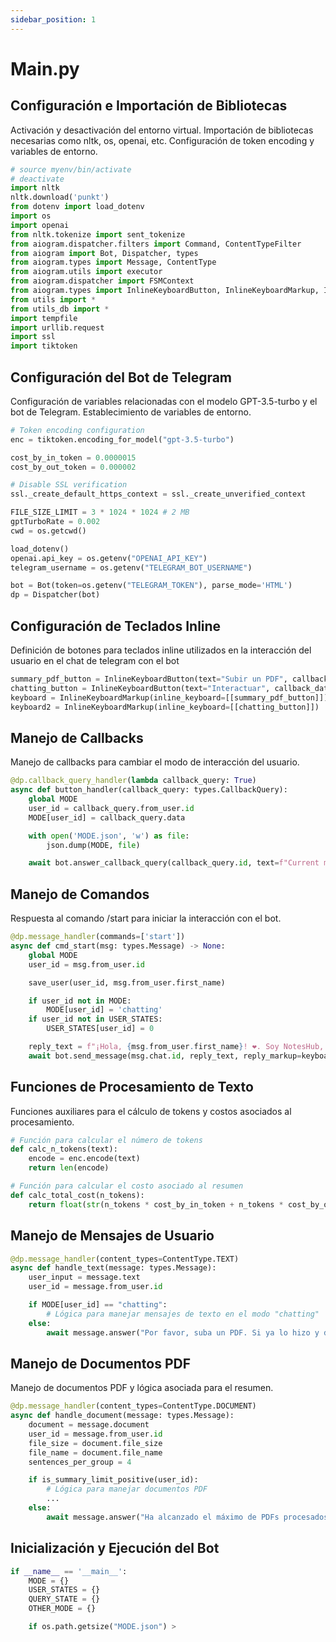 ```yaml
---
sidebar_position: 1
---
```


# Main.py

## Configuración e Importación de Bibliotecas

Activación y desactivación del entorno virtual.
Importación de bibliotecas necesarias como nltk, os, openai, etc.
Configuración de token encoding y variables de entorno.

```py
# source myenv/bin/activate
# deactivate
import nltk
nltk.download('punkt')
from dotenv import load_dotenv
import os
import openai
from nltk.tokenize import sent_tokenize
from aiogram.dispatcher.filters import Command, ContentTypeFilter
from aiogram import Bot, Dispatcher, types
from aiogram.types import Message, ContentType
from aiogram.utils import executor
from aiogram.dispatcher import FSMContext
from aiogram.types import InlineKeyboardButton, InlineKeyboardMarkup, InputFile
from utils import *
from utils_db import *
import tempfile
import urllib.request
import ssl
import tiktoken
```

## Configuración del Bot de Telegram

Configuración de variables relacionadas con el modelo GPT-3.5-turbo y el bot de Telegram.
Establecimiento de variables de entorno.

```py
# Token encoding configuration
enc = tiktoken.encoding_for_model("gpt-3.5-turbo")

cost_by_in_token = 0.0000015
cost_by_out_token = 0.000002

# Disable SSL verification
ssl._create_default_https_context = ssl._create_unverified_context

FILE_SIZE_LIMIT = 3 * 1024 * 1024 # 2 MB
gptTurboRate = 0.002
cwd = os.getcwd()

load_dotenv()
openai.api_key = os.getenv("OPENAI_API_KEY")
telegram_username = os.getenv("TELEGRAM_BOT_USERNAME")

bot = Bot(token=os.getenv("TELEGRAM_TOKEN"), parse_mode='HTML')
dp = Dispatcher(bot)
```

## Configuración de Teclados Inline

Definición de botones para teclados inline utilizados en la interacción del usuario en el chat de telegram con el bot

```py
summary_pdf_button = InlineKeyboardButton(text="Subir un PDF", callback_data='summary_pdf')
chatting_button = InlineKeyboardButton(text="Interactuar", callback_data='chatting')
keyboard = InlineKeyboardMarkup(inline_keyboard=[[summary_pdf_button]])
keyboard2 = InlineKeyboardMarkup(inline_keyboard=[[chatting_button]])
```

## Manejo de Callbacks

Manejo de callbacks para cambiar el modo de interacción del usuario.

```py
@dp.callback_query_handler(lambda callback_query: True)
async def button_handler(callback_query: types.CallbackQuery):
    global MODE
    user_id = callback_query.from_user.id
    MODE[user_id] = callback_query.data

    with open('MODE.json', 'w') as file:
        json.dump(MODE, file)

    await bot.answer_callback_query(callback_query.id, text=f"Current mode: {MODE[user_id]}")
```

## Manejo de Comandos

Respuesta al comando /start para iniciar la interacción con el bot.

```py
@dp.message_handler(commands=['start'])
async def cmd_start(msg: types.Message) -> None:
    global MODE
    user_id = msg.from_user.id

    save_user(user_id, msg.from_user.first_name)

    if user_id not in MODE:
        MODE[user_id] = 'chatting'
    if user_id not in USER_STATES:
        USER_STATES[user_id] = 0

    reply_text = f"¡Hola, {msg.from_user.first_name}! ❤️. Soy NotesHub, un chatbot de inteligencia artificial. Recibo tus documentos pdf y luego interactúas sobre ellos conmigo. Anímate a probarme.\nEn el futuro tendré más funcionalidades, pero para seguir mejorando necesito seguir aprendiendo de ti y tus interacciones. Así que ¿Por qué no comenzamos?"
    await bot.send_message(msg.chat.id, reply_text, reply_markup=keyboard)
```

## Funciones de Procesamiento de Texto

Funciones auxiliares para el cálculo de tokens y costos asociados al procesamiento.

```py
# Función para calcular el número de tokens
def calc_n_tokens(text):
    encode = enc.encode(text)
    return len(encode)

# Función para calcular el costo asociado al resumen
def calc_total_cost(n_tokens):
    return float(str(n_tokens * cost_by_in_token + n_tokens * cost_by_out_token))
```

## Manejo de Mensajes de Usuario

```py
@dp.message_handler(content_types=ContentType.TEXT)
async def handle_text(message: types.Message):
    user_input = message.text
    user_id = message.from_user.id

    if MODE[user_id] == "chatting":
        # Lógica para manejar mensajes de texto en el modo "chatting"
    else:
        await message.answer("Por favor, suba un PDF. Si ya lo hizo y desea chatear, cambie de modo utilizando el comando /change_mode.")
```

## Manejo de Documentos PDF

Manejo de documentos PDF y lógica asociada para el resumen.

```py
@dp.message_handler(content_types=ContentType.DOCUMENT)
async def handle_document(message: types.Message):
    document = message.document
    user_id = message.from_user.id
    file_size = document.file_size
    file_name = document.file_name
    sentences_per_group = 4

    if is_summary_limit_positive(user_id):
        # Lógica para manejar documentos PDF
        ...
    else:
        await message.answer("Ha alcanzado el máximo de PDFs procesados de su prueba gratuita 😇. ¿Desearía adquirir la versión de pago de NotesHub?")
```

## Inicialización y Ejecución del Bot

```py
if __name__ == '__main__':
    MODE = {}
    USER_STATES = {}
    QUERY_STATE = {}
    OTHER_MODE = {}

    if os.path.getsize("MODE.json") >

```
